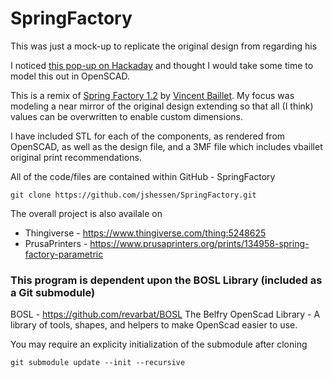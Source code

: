 # SpringFactory

This was just a mock-up to replicate the original design from   regarding his 

I noticed [this pop-up on Hackaday](https://hackaday.com/2022/01/28/3d-printed-jig-makes-custom-springs-a-snap/) and thought I would take some time to model this out in OpenSCAD.

This is a remix of [Spring Factory 1.2](https://www.thingiverse.com/thing:5171637) by [Vincent Baillet](https://www.thingiverse.com/vbaillet). My focus was modeling a near mirror of the original design extending so that all (I think) values can be overwritten to enable custom dimensions.

I have included STL for each of the components, as rendered from OpenSCAD, as well as the design file, and a 3MF file which includes vbaillet original print recommendations.

All of the code/files are contained within GitHub - SpringFactory

```shell
git clone https://github.com/jshessen/SpringFactory.git
```

The overall project is also availale on
- Thingiverse - https://www.thingiverse.com/thing:5248625
- PrusaPrinters - https://www.prusaprinters.org/prints/134958-spring-factory-parametric


### This program is dependent upon the BOSL Library (included as a Git submodule) 
BOSL - https://github.com/revarbat/BOSL
The Belfry OpenScad Library - A library of tools, shapes, and helpers to make OpenScad easier to use.

You may require an explicity initialization of the submodule after cloning
```shell
git submodule update --init --recursive
```
